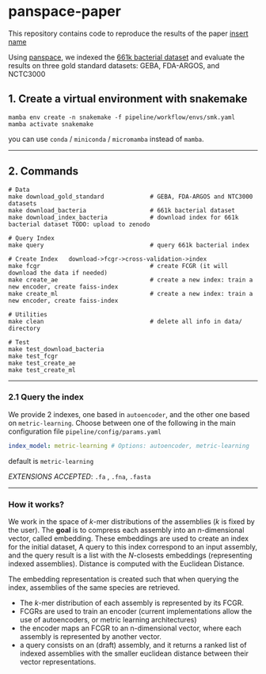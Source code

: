 # panspace-paper

This repository contains code to reproduce the results of the paper
[insert name](www.thelink.com)

Using [panspace](www.linktorepo.com), we indexed the [661k bacterial dataset](www.linktopaper.com)
and evaluate the results on three gold standard datasets: GEBA, FDA-ARGOS, and NCTC3000

## 1. Create a virtual environment with snakemake
```
mamba env create -n snakemake -f pipeline/workflow/envs/smk.yaml
mamba activate snakemake
```
you can use `conda` / `miniconda` / `micromamba` instead of `mamba`.

___

## 2. Commands

```{bash}
# Data
make download_gold_standard             # GEBA, FDA-ARGOS and NTC3000 datasets
make download_bacteria                  # 661k bacterial dataset
make download_index_bacteria            # download index for 661k bacterial dataset TODO: upload to zenodo

# Query Index
make query                              # query 661k bacterial index

# Create Index   download->fcgr->cross-validation->index
make fcgr                               # create FCGR (it will download the data if needed)
make create_ae                          # create a new index: train a new encoder, create faiss-index
make create_ml                          # create a new index: train a new encoder, create faiss-index

# Utilities
make clean                              # delete all info in data/ directory

# Test
make test_download_bacteria
make test_fcgr
make test_create_ae
make test_create_ml
```

___

### 2.1 Query the index
We provide 2 indexes, one based in `autoencoder`, and the other one based on `metric-learning`. 
Choose between one of the following in the main configuration file `pipeline/config/params.yaml`
```yaml
index_model: metric-learning # Options: autoencoder, metric-learning 
```
default is `metric-learning`


*EXTENSIONS ACCEPTED*: `.fa` , `.fna`, `.fasta`


___

### How it works?
We work in the space of $k$-mer distributions of the assemblies
($k$ is fixed by the user). The **goal** is to compress each assembly 
into an $n$-dimensional vector, called embedding. 
These embeddings are used to create an index for the initial dataset,
A query to this index correspond to an input assembly, and the query result
is a list with the $N$-closests embeddings (representing indexed assemblies). 
Distance is computed with the Euclidean Distance. 

The embedding representation is created such that when querying the index, 
assemblies of the same species are retrieved.

- The $k$-mer distribution of each assembly is represented by its FCGR. 
- FCGRs are used to train an encoder (current implementations allow the use of autoencoders, or metric learning architectures)
- the encoder maps an FCGR to an n-dimensional vector, where each assembly is represented by another vector.
- a query consists on an (draft) assembly, and it returns a ranked list of indexed assemblies with the smaller euclidean distance between their vector representations.